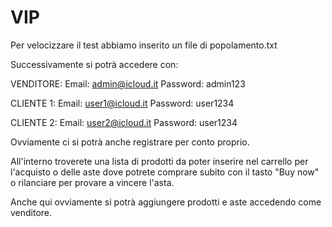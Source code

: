  # VIP
 Per velocizzare il test abbiamo inserito un file di popolamento.txt
 
 Successivamente si potrà accedere con:

 VENDITORE: Email:    admin@icloud.it
            Password: admin123

 CLIENTE 1: Email:    user1@icloud.it
          Password: user1234

 CLIENTE 2: Email:    user2@icloud.it
          Password: user1234

 Ovviamente ci si potrà anche registrare per conto proprio.

 All'interno troverete una lista di prodotti da poter inserire nel carrello per l'acquisto o delle aste dove potrete comprare subito con il tasto "Buy now" o rilanciare per provare a vincere l'asta.

 Anche qui ovviamente si potrà aggiungere prodotti e aste accedendo come venditore.